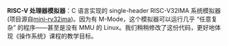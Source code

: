 **RISC-V 处理器模拟器**：C 语言实现的 single-header RISC-V32IMA 系统模拟器 (项目源自[mini-rv32ima](https://github.com/cnlohr/mini-rv32ima))。因为有 M-Mode，这个模拟器可以运行几乎 “任意复杂” 的程序——甚至是没有 MMU 的 Linux。我们稍稍修改了这份代码，更好地体现《操作系统》课程的教学目标。
